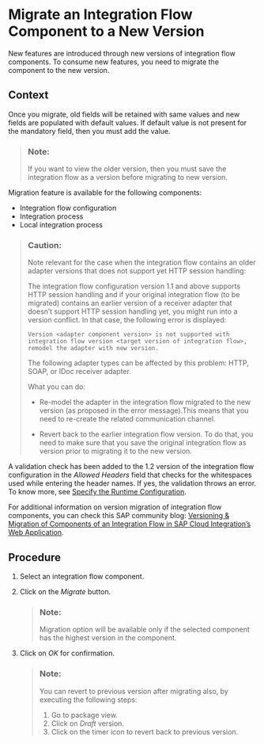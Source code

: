 <!-- loio61bf6a258f054175b128ab70250473ba -->

# Migrate an Integration Flow Component to a New Version

New features are introduced through new versions of integration flow components. To consume new features, you need to migrate the component to the new version.



## Context

Once you migrate, old fields will be retained with same values and new fields are populated with default values. If default value is not present for the mandatory field, then you must add the value.

> ### Note:  
> If you want to view the older version, then you must save the integration flow as a version before migrating to new version.

Migration feature is available for the following components:

-   Integration flow configuration
-   Integration process
-   Local integration process

> ### Caution:  
> Note relevant for the case when the integration flow contains an older adapter versions that does not support yet HTTP session handling:
> 
> The integration flow configuration version 1.1 and above supports HTTP session handling and if your original integration flow \(to be migrated\) contains an earlier version of a receiver adapter that doesn’t support HTTP session handling yet, you might run into a version conflict. In that case, the following error is displayed:
> 
> `Version <adapter component version> is not supported with integration flow version <target version of integration flow>, remodel the adapter with new version.`
> 
> The following adapter types can be affected by this problem: HTTP, SOAP, or IDoc receiver adapter.
> 
> What you can do:
> 
> -   Re-model the adapter in the integration flow migrated to the new version \(as proposed in the error message\).This means that you need to re-create the related communication channel.
> 
> -   Revert back to the earlier integration flow version. To do that, you need to make sure that you save the original integration flow as version prior to migrating it to the new version.

A validation check has been added to the 1.2 version of the integration flow configuration in the *Allowed Headers* field that checks for the whitespaces used while entering the header names. If yes, the validation throws an error. To know more, see [Specify the Runtime Configuration](specify-the-runtime-configuration-0c1c96e.md).

For additional information on version migration of integration flow components, you can check this SAP community blog: [Versioning & Migration of Components of an Integration Flow in SAP Cloud Integration’s Web Application](https://blogs.sap.com/2017/12/07/versioning-migration-of-components-of-an-integration-flow-in-sap-cloud-platform-integrations-web-application/).



## Procedure

1.  Select an integration flow component.

2.  Click on the *Migrate* button.

    > ### Note:  
    > Migration option will be available only if the selected component has the highest version in the component.

3.  Click on *OK* for confirmation.

    > ### Note:  
    > You can revert to previous version after migrating also, by executing the following steps:
    > 
    > 1.  Go to package view.
    > 2.  Click on *Draft* version.
    > 3.  Click on the timer icon to revert back to previous version.


